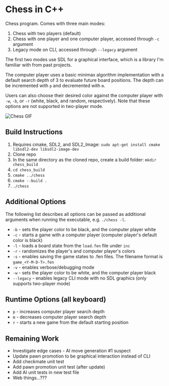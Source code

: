 # Chess in C++

Chess program. Comes with three main modes:
1. Chess with two players (default)
2. Chess with one player and one computer player, accessed through `-c` argument
3. Legacy mode on CLI, accessed through `--legacy` argument

The first two modes use SDL for a graphical interface, which is a library I'm familiar with from past projects.

The computer player uses a basic minimax algorithm implementation with a default search depth of 3 to evaluate future board positions. The depth can be incremented with `p` and decremented with `m`.

Users can also choose their desired color against the computer player with `-w`, `-b`, or `-r` (white, black, and random, respectively). Note that these options are not supported in two-player mode.

![Chess GIF](https://media2.giphy.com/media/aA8bACmZSEhHIdxsfU/giphy.gif?cid=790b761186235a808b461eff10cc757c9a1679cbd330530d&rid=giphy.gif&ct=g)

## Build Instructions
1. Requires cmake, SDL2, and SDL2_Image: `sudo apt-get install cmake libsdl2-dev libsdl2-image-dev`
2. Clone repo
3. In the same directory as the cloned repo, create a build folder: `mkdir chess_build`
4. `cd chess_build`
5. `cmake ../chess`
6. `cmake --build .`
7. `./chess`

## Additional Options
The following list describes all options can be passed as additional arguments when running the executable, e.g. `./chess -l`.
* `-b` - sets the player color to be black, and the computer player white
* `-c` - starts a game with a computer player (computer player's default color is black)
* `-l` - loads a board state from the `load.fen` file under `inc`
* `-r` - randomizes the player's and computer player's colors
* `-s` - enables saving the game states to .fen files. The filename format is `game_<Y-M-D-T>.fen`
* `-v` - enables verbose/debugging mode
* `-w` - sets the player color to be white, and the computer player black
* `--legacy` - enables legacy CLI mode with no SDL graphics (only supports two-player mode)

## Runtime Options (all keyboard)
* `p` - increases computer player search depth
* `m` - decreases computer player search depth
* `r` - starts a new game from the default starting position

## Remaining Work
* Investigate edge cases - AI move generation #1 suspect
* Update pawn promotion to be graphical interaction instead of CLI
* Add checkmate unit test
* Add pawn promotion unit test (after update)
* Add AI unit tests in new test file
* Web things...???
